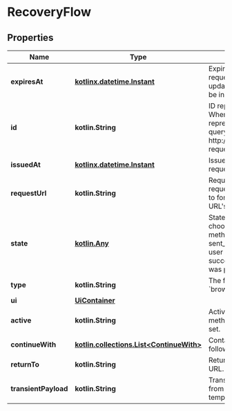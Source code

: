 
# RecoveryFlow

## Properties
| Name | Type | Description | Notes |
| ------------ | ------------- | ------------- | ------------- |
| **expiresAt** | [**kotlinx.datetime.Instant**](kotlinx.datetime.Instant.md) | ExpiresAt is the time (UTC) when the request expires. If the user still wishes to update the setting, a new request has to be initiated. |  |
| **id** | **kotlin.String** | ID represents the request&#39;s unique ID. When performing the recovery flow, this represents the id in the recovery ui&#39;s query parameter: http://&lt;selfservice.flows.recovery.ui_url&gt;?request&#x3D;&lt;id&gt; |  |
| **issuedAt** | [**kotlinx.datetime.Instant**](kotlinx.datetime.Instant.md) | IssuedAt is the time (UTC) when the request occurred. |  |
| **requestUrl** | **kotlin.String** | RequestURL is the initial URL that was requested from Ory Kratos. It can be used to forward information contained in the URL&#39;s path or query for example. |  |
| **state** | [**kotlin.Any**](.md) | State represents the state of this request:  choose_method: ask the user to choose a method (e.g. recover account via email) sent_email: the email has been sent to the user passed_challenge: the request was successful and the recovery challenge was passed. |  |
| **type** | **kotlin.String** | The flow type can either be &#x60;api&#x60; or &#x60;browser&#x60;. |  |
| **ui** | [**UiContainer**](UiContainer.md) |  |  |
| **active** | **kotlin.String** | Active, if set, contains the recovery method that is being used. It is initially not set. |  [optional] |
| **continueWith** | [**kotlin.collections.List&lt;ContinueWith&gt;**](ContinueWith.md) | Contains possible actions that could follow this flow |  [optional] |
| **returnTo** | **kotlin.String** | ReturnTo contains the requested return_to URL. |  [optional] |
| **transientPayload** | **kotlin.String** | TransientPayload is used to pass data from the recovery flow to hooks and email templates |  [optional] |



